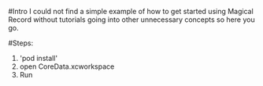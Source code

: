 #Intro
I could not find a simple example of how to get started using Magical Record without tutorials going into other unnecessary concepts so here you go.

#Steps:
1. 'pod install'
2. open CoreData.xcworkspace
3. Run